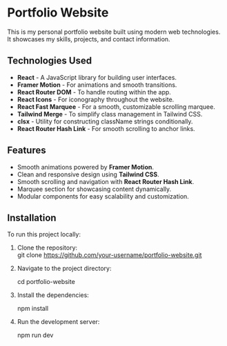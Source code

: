 # Portfolio Website

This is my personal portfolio website built using modern web technologies. It showcases my skills, projects, and contact information.

## Technologies Used

- **React** - A JavaScript library for building user interfaces.
- **Framer Motion** - For animations and smooth transitions.
- **React Router DOM** - To handle routing within the app.
- **React Icons** - For iconography throughout the website.
- **React Fast Marquee** - For a smooth, customizable scrolling marquee.
- **Tailwind Merge** - To simplify class management in Tailwind CSS.
- **clsx** - Utility for constructing className strings conditionally.
- **React Router Hash Link** - For smooth scrolling to anchor links.

## Features

- Smooth animations powered by **Framer Motion**.
- Clean and responsive design using **Tailwind CSS**.
- Smooth scrolling and navigation with **React Router Hash Link**.
- Marquee section for showcasing content dynamically.
- Modular components for easy scalability and customization.

## Installation

To run this project locally:

1. Clone the repository:  
   git clone https://github.com/your-username/portfolio-website.git  
   
3. Navigate to the project directory:

   cd portfolio-website

4. Install the dependencies:

   npm install

5. Run the development server:

   npm run dev
 
